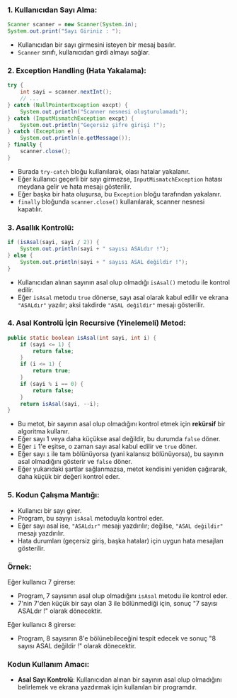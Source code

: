 ### 1. **Kullanıcıdan Sayı Alma:**
   ```java
   Scanner scanner = new Scanner(System.in);
   System.out.print("Sayı Giriniz : ");
   ```
- Kullanıcıdan bir sayı girmesini isteyen bir mesaj basılır.
- `Scanner` sınıfı, kullanıcıdan girdi almayı sağlar.

### 2. **Exception Handling (Hata Yakalama):**
   ```java
   try {
       int sayi = scanner.nextInt();
       // ...
   } catch (NullPointerException excpt) {
       System.out.println("Scanner nesnesi oluşturulamadı");
   } catch (InputMismatchException excpt) {
       System.out.println("Geçersiz şifre girişi !");
   } catch (Exception e) {
       System.out.println(e.getMessage());
   } finally {
       scanner.close();
   }
   ```
- Burada `try-catch` bloğu kullanılarak, olası hatalar yakalanır.
- Eğer kullanıcı geçerli bir sayı girmezse, `InputMismatchException` hatası meydana gelir ve hata mesajı gösterilir.
- Eğer başka bir hata oluşursa, bu `Exception` bloğu tarafından yakalanır.
- `finally` bloğunda `scanner.close()` kullanılarak, scanner nesnesi kapatılır.

### 3. **Asallık Kontrolü:**
   ```java
   if (isAsal(sayi, sayi / 2)) {
       System.out.println(sayi + " sayısı ASALdır !");
   } else {
       System.out.println(sayi + " sayısı ASAL değildir !");
   }
   ```
- Kullanıcıdan alınan sayının asal olup olmadığı `isAsal()` metodu ile kontrol edilir.
- Eğer `isAsal` metodu `true` dönerse, sayı asal olarak kabul edilir ve ekrana `"ASALdır"` yazılır; aksi takdirde `"ASAL değildir"` mesajı gösterilir.

### 4. **Asal Kontrolü İçin Recursive (Yinelemeli) Metod:**
   ```java
   public static boolean isAsal(int sayi, int i) {
       if (sayi <= 1) {
           return false;
       }
       if (i <= 1) {
           return true;
       }
       if (sayi % i == 0) {
           return false;
       }
       return isAsal(sayi, --i);
   }
   ```
- Bu metot, bir sayının asal olup olmadığını kontrol etmek için **rekürsif** bir algoritma kullanır.
- Eğer sayı 1 veya daha küçükse asal değildir, bu durumda `false` döner.
- Eğer `i` 1'e eşitse, o zaman sayı asal kabul edilir ve `true` döner.
- Eğer sayı `i` ile tam bölünüyorsa (yani kalansız bölünüyorsa), bu sayının asal olmadığını gösterir ve `false` döner.
- Eğer yukarıdaki şartlar sağlanmazsa, metot kendisini yeniden çağırarak, daha küçük bir değeri kontrol eder.

### 5. **Kodun Çalışma Mantığı:**
- Kullanıcı bir sayı girer.
- Program, bu sayıyı `isAsal` metoduyla kontrol eder.
- Eğer sayı asal ise, `"ASALdır"` mesajı yazdırılır; değilse, `"ASAL değildir"` mesajı yazdırılır.
- Hata durumları (geçersiz giriş, başka hatalar) için uygun hata mesajları gösterilir.

### Örnek:
Eğer kullanıcı 7 girerse:
- Program, 7 sayısının asal olup olmadığını `isAsal` metodu ile kontrol eder.
- 7'nin 7'den küçük bir sayı olan 3 ile bölünmediği için, sonuç "7 sayısı ASALdır !" olarak dönecektir.

Eğer kullanıcı 8 girerse:
- Program, 8 sayısının 8'e bölünebileceğini tespit edecek ve sonuç "8 sayısı ASAL değildir !" olarak dönecektir.

### Kodun Kullanım Amacı:
- **Asal Sayı Kontrolü**: Kullanıcıdan alınan bir sayının asal olup olmadığını belirlemek ve ekrana yazdırmak için kullanılan bir programdır.
